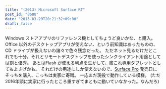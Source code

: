 ```yaml
---
title: "(2013) Microsoft Surface RT"
post_id: "8688"
date: "2013-03-29T20:21:32+09:00"
draft: false
---
```



Windows ストアアプリのリファレンス機としてちょうど良いかな、と購入。 Office 以外のデスクトップアプリが使えない、という前知識はあったものの、CD ドライブが扱えないわ諸々で色々残念だった。 ただネット見るだけだとこれでも十分。それとリモートデスクトップを使ったシンクライアント用途としては割と優秀。 あとはFlash が使える利点を生かして、艦これ専用タブレットとしてもよさげかも。  それだけの用途にしか使えないので、[Surface Pro](/surface-pro) 発売日にそっちを購入、こっちは実家に寄贈。 一応まだ現役で動作している模様。 (ただ2016年頭に実家に行ったところ重すぎてまともに動いていなかった。なんだろ)
